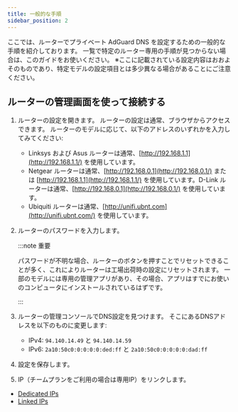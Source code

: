 ```yaml
---
title: 一般的な手順
sidebar_position: 2
---
```


ここでは、ルーターでプライベート AdGuard DNS を設定するための一般的な手順を紹介しております。 一覧で特定のルーター専用の手順が見つからない場合は、このガイドをお使いください。 ※ここに記載されている設定内容はおおよそのものであり、特定モデルの設定項目とは多少異なる場合があることにご注意ください。

## ルーターの管理画面を使って接続する

1. ルーターの設定を開きます。 ルーターの設定は通常、ブラウザからアクセスできます。 ルーターのモデルに応じて、以下のアドレスのいずれかを入力してみてください:
   - Linksys および Asus ルーターは通常、[http://192.168.1.1](http://192.168.1.1/) を使用しています。
   - Netgear ルーターは通常、[http://192.168.0.1](http://192.168.0.1/) または [http://192.168.1.1](http://192.168.1.1/) を使用しています。D-Link ルーターは通常、[http://192.168.0.1](http://192.168.0.1/) を使用しています。
   - Ubiquiti ルーターは通常、[http://unifi.ubnt.com](http://unifi.ubnt.com/) を使用しています。

2. ルーターのパスワードを入力します。

   :::note 重要

   パスワードが不明な場合、ルーターのボタンを押すことでリセットできることが多く、これによりルーターは工場出荷時の設定にリセットされます。 一部のモデルには専用の管理アプリがあり、その場合、アプリはすでにお使いのコンピュータにインストールされているはずです。

   :::

3. ルーターの管理コンソールでDNS設定を見つけます。 そこにあるDNSアドレスを以下のものに変更します:
   - IPv4: `94.140.14.49` と `94.140.14.59`
   - IPv6: `2a10:50c0:0:0:0:0:ded:ff` と `2a10:50c0:0:0:0:0:dad:ff`

4. 設定を保存します。

5. IP（チームプランをご利用の場合は専用IP）をリンクします。

- [Dedicated IPs](/private-dns/connect-devices/other-options/dedicated-ip.md)
- [Linked IPs](/private-dns/connect-devices/other-options/linked-ip.md)
